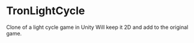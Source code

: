 # TronLightCycle
Clone of a light cycle game in Unity
Will keep it 2D and add to the original game.
